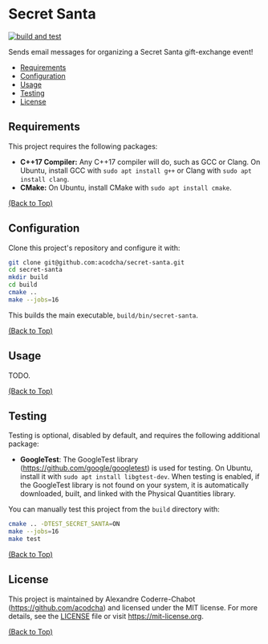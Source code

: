 # Secret Santa

[![build and test](https://github.com/acodcha/secret-santa/actions/workflows/build_and_test.yaml/badge.svg?branch=main)](https://github.com/acodcha/secret-santa/actions/workflows/build_and_test.yaml)

Sends email messages for organizing a Secret Santa gift-exchange event!

- [Requirements](#requirements)
- [Configuration](#configuration)
- [Usage](#usage)
- [Testing](#testing)
- [License](#license)

## Requirements

This project requires the following packages:

- **C++17 Compiler:** Any C++17 compiler will do, such as GCC or Clang. On Ubuntu, install GCC with `sudo apt install g++` or Clang with `sudo apt install clang`.
- **CMake:** On Ubuntu, install CMake with `sudo apt install cmake`.

[(Back to Top)](#secret-santa)

## Configuration

Clone this project's repository and configure it with:

```bash
git clone git@github.com:acodcha/secret-santa.git
cd secret-santa
mkdir build
cd build
cmake ..
make --jobs=16
```

This builds the main executable, `build/bin/secret-santa`.

[(Back to Top)](#secret-santa)

## Usage

TODO.

[(Back to Top)](#secret-santa)

## Testing

Testing is optional, disabled by default, and requires the following additional package:

- **GoogleTest**: The GoogleTest library (<https://github.com/google/googletest>) is used for testing. On Ubuntu, install it with `sudo apt install libgtest-dev`. When testing is enabled, if the GoogleTest library is not found on your system, it is automatically downloaded, built, and linked with the Physical Quantities library.

You can manually test this project from the `build` directory with:

```bash
cmake .. -DTEST_SECRET_SANTA=ON
make --jobs=16
make test
```

[(Back to Top)](#secret-santa)

## License

This project is maintained by Alexandre Coderre-Chabot (<https://github.com/acodcha>) and licensed under the MIT license. For more details, see the [LICENSE](LICENSE) file or visit <https://mit-license.org>.

[(Back to Top)](#secret-santa)
